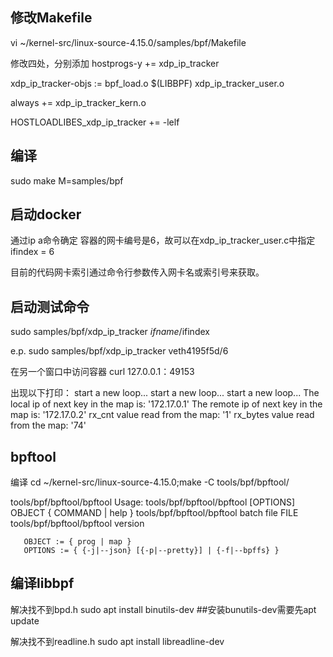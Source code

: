 
## 修改Makefile
vi ~/kernel-src/linux-source-4.15.0/samples/bpf/Makefile

修改四处，分别添加
hostprogs-y += xdp_ip_tracker

xdp_ip_tracker-objs := bpf_load.o $(LIBBPF) xdp_ip_tracker_user.o

always += xdp_ip_tracker_kern.o

HOSTLOADLIBES_xdp_ip_tracker += -lelf

## 编译
sudo make M=samples/bpf

## 启动docker
通过ip a命令确定 容器的网卡编号是6，故可以在xdp_ip_tracker_user.c中指定ifindex = 6

目前的代码网卡索引通过命令行参数传入网卡名或索引号来获取。

## 启动测试命令
sudo samples/bpf/xdp_ip_tracker $ifname/$ifindex

e.p. sudo samples/bpf/xdp_ip_tracker veth4195f5d/6

在另一个窗口中访问容器
curl 127.0.0.1：49153

出现以下打印：
	start a new loop...
	start a new loop...
	start a new loop...
	The local ip of next key in the map is: '172.17.0.1'
	The remote ip of next key in the map is: '172.17.0.2'
	rx_cnt value read from the map: '1'
	rx_bytes value read from the map: '74'

## bpftool
编译 cd ~/kernel-src/linux-source-4.15.0;make -C tools/bpf/bpftool/

tools/bpf/bpftool/bpftool
Usage: tools/bpf/bpftool/bpftool [OPTIONS] OBJECT { COMMAND | help }
       tools/bpf/bpftool/bpftool batch file FILE
       tools/bpf/bpftool/bpftool version

       OBJECT := { prog | map }
       OPTIONS := { {-j|--json} [{-p|--pretty}] | {-f|--bpffs} }

## 编译libbpf
解决找不到bpd.h
sudo apt install binutils-dev  ##安装bunutils-dev需要先apt update

解决找不到readline.h
sudo apt install libreadline-dev
